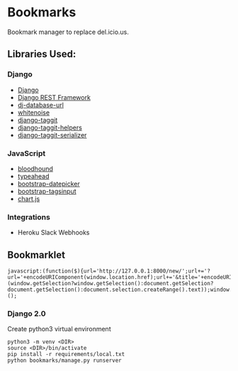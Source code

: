 # Bookmarks

Bookmark manager to replace del.icio.us.

## Libraries Used:

### Django
- [Django](https://www.djangoproject.com/)
- [Django REST Framework](http://www.django-rest-framework.org/)
- [dj-database-url](https://github.com/kennethreitz/dj-database-url)
- [whitenoise](https://github.com/evansd/whitenoise)
- [django-taggit](https://github.com/alex/django-taggit)
- [django-taggit-helpers](https://github.com/mfcovington/django-taggit-helpers)
- [django-taggit-serializer](https://github.com/glemmaPaul/django-taggit-serializer)

### JavaScript
- [bloodhound](https://github.com/twitter/typeahead.js)
- [typeahead](https://github.com/twitter/typeahead.js)
- [bootstrap-datepicker](https://github.com/eternicode/bootstrap-datepicker)
- [bootstrap-tagsinput](https://github.com/bootstrap-tagsinput/bootstrap-tagsinput)
- [chart.js](https://github.com/chartjs/Chart.js)

### Integrations
- Heroku Slack Webhooks

## Bookmarklet
```
javascript:(function($){url='http://127.0.0.1:8000/new/';url+='?url='+encodeURIComponent(window.location.href);url+='&title='+encodeURIComponent(document.title);url+='&description='+encodeURIComponent(''+(window.getSelection?window.getSelection():document.getSelection?document.getSelection():document.selection.createRange().text));window.open(url,"_self");})();
```

### Django 2.0

Create python3 virtual environment

```
python3 -m venv <DIR>
source <DIR>/bin/activate
pip install -r requirements/local.txt
python bookmarks/manage.py runserver
```
